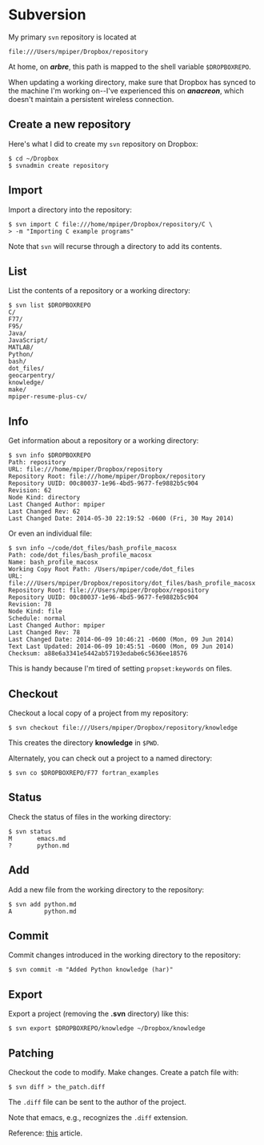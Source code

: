 # Subversion

My primary `svn` repository is located at

	file:///Users/mpiper/Dropbox/repository

At home, on ***arbre***,
this path is mapped to the shell variable `$DROPBOXREPO`.

When updating a working directory,
make sure that Dropbox has synced to the machine I'm working on--I've
experienced this on ***anacreon***, which doesn't maintain
a persistent wireless connection.

## Create a new repository

Here's what I did to create my `svn` repository on Dropbox:

	$ cd ~/Dropbox
    $ svnadmin create repository

## Import

Import a directory into the repository:

	$ svn import C file:///home/mpiper/Dropbox/repository/C \
	> -m "Importing C example programs"

Note that `svn` will recurse through a directory to add its contents.

## List

List the contents of a repository or a working directory:

	$ svn list $DROPBOXREPO
	C/
	F77/
	F95/
	Java/
	JavaScript/
	MATLAB/
	Python/
	bash/
	dot_files/
	geocarpentry/
	knowledge/
	make/
	mpiper-resume-plus-cv/

## Info

Get information about a repository or a working directory:

	$ svn info $DROPBOXREPO
	Path: repository
	URL: file:///home/mpiper/Dropbox/repository
	Repository Root: file:///home/mpiper/Dropbox/repository
	Repository UUID: 00c80037-1e96-4bd5-9677-fe9882b5c904
	Revision: 62
	Node Kind: directory
	Last Changed Author: mpiper
	Last Changed Rev: 62
	Last Changed Date: 2014-05-30 22:19:52 -0600 (Fri, 30 May 2014)

Or even an individual file:

	$ svn info ~/code/dot_files/bash_profile_macosx
	Path: code/dot_files/bash_profile_macosx
	Name: bash_profile_macosx
	Working Copy Root Path: /Users/mpiper/code/dot_files
	URL: file:///Users/mpiper/Dropbox/repository/dot_files/bash_profile_macosx
	Repository Root: file:///Users/mpiper/Dropbox/repository
	Repository UUID: 00c80037-1e96-4bd5-9677-fe9882b5c904
	Revision: 78
	Node Kind: file
	Schedule: normal
	Last Changed Author: mpiper
	Last Changed Rev: 78
	Last Changed Date: 2014-06-09 10:46:21 -0600 (Mon, 09 Jun 2014)
	Text Last Updated: 2014-06-09 10:45:51 -0600 (Mon, 09 Jun 2014)
	Checksum: a88e6a3341e5442ab57193edabe6c5636ee18576

This is handy because I'm tired of setting `propset:keywords` on files.

## Checkout

Checkout a local copy of a project from my repository:

	$ svn checkout file:///Users/mpiper/Dropbox/repository/knowledge

This creates the directory **knowledge** in `$PWD`.

Alternately,
you can check out a project to a named directory:

	$ svn co $DROPBOXREPO/F77 fortran_examples

## Status

Check the status of files in the working directory:

	$ svn status 
	M       emacs.md
	?       python.md

## Add

Add a new file from the working directory to the repository:

	$ svn add python.md 
	A         python.md

## Commit

Commit changes introduced in the working directory to the repository:

	$ svn commit -m "Added Python knowledge (har)"

## Export

Export a project (removing the **.svn** directory) like this:

	$ svn export $DROPBOXREPO/knowledge ~/Dropbox/knowledge

## Patching

Checkout the code to modify.
Make changes.
Create a patch file with:

	$ svn diff > the_patch.diff

The `.diff` file can be sent to the author of the project.

Note that emacs, e.g., recognizes the `.diff` extension.

Reference:
[this](https://ariejan.net/2007/07/03/how-to-create-and-apply-a-patch-with-subversion/)
article.


